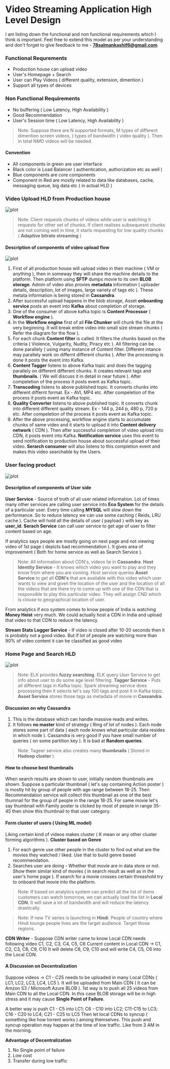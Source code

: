 # Video Streaming Application High Level Design

I am listing down the functional and non functional requirements which I think is important. Feel free to extend this model as per your understanding and don't forget to give feedback to me - **78salmankashif6@gmail.com**

### Functional Requrements

- Production house can upload video
- User's Homepage + Search
- User can Play Videos ( different quality, extension, dimention )
- Support all types of devices

### Non Functional Requirements

- No buffering ( Low Latency, High Availability )
- Good Recommendation
- User's Session time ( Low Latency, High Availability )

> Note: Suppose there are N supported formats, M types of different dimention screen videos, ) types of bandwidth ( video quality ). Then in total N*M*O videos will be needed.

#### Convention

- All components in green are user interface
- Black color is Load Balancer ( authentication, authorization etc as well )
- Blue components are core components
- Component in Red are mostly related to data like databases, cache, messaging queue, big data etc ( in actual HLD )

### Video Upload HLD from Production house

![plot](./diagrams/production_house.png)

> Note: Client requests chunks of videos while user is watching it requests for other set of chunks. If client realises subsequesnt chunks are not coming well in time, it starts requesting for low quality chunks ( **Adaptive bitrate streaming** )

#### Description of components of video upload flow

![plot](./diagrams/workflow.png)

1. First of all production house will upload video in their machine ( VM or anything ), then in someway they will share the machine details to the platform. Then platform using **SFTP** dumps movie to its own **BLOB storage**. Admin of video also provies **metadata** information ( uploader details, description, lot of images, large variety of tags etc ). These metata information is being stored in **Cassandra**.
2. After successful upload happens in the blob storage, Asset **onboarding service**
   posts an event into **Kafka** about completion of storage.
3. One of the consumer of above kafka topic is **Content Processor** ( **Workflow engine** ).
4. In the **Workflow engine** first of all **File Chunker** will chunk the file at the very beginning. It will break entire video into small size stream chunks ( Refer the diagram for the flow ).
5. For each chunk **Content filter** is called. It filters the chunks based on the criteria ( Violence, Vulgarity, Nudity, Piracy etc ). All filtering can be done parallely ( using many instance of Content filter. Different intance may parallely work on differnt different chunks ). After the processing is done it posts the event into Kafka.
6. **Content Tagger** listens to above Kafka topic and does the tagging parallely on different different chunks. It creates relevant tags and **thumbnails**. ( We will discuss it in detail in near future ). After compeletion of the process it posts event as Kafka topic.
7. **Transcoding** listens to above published topic. It converts chunks into different differnt format. Ex - AVI, MP4 etc. After compeletion of the process it posts event as Kafka topic.
8. **Quality Converter** listens to above published topic. It converts chunk into different different quality stream. Ex - 144 p, 244 p, 480 p, 720 p etc. After compeletion of the process it posts event as Kafka topic.
9. After the above processing, workflow engine starts to accumulate chunks of same video and it starts to upload it into **Content delivery network** ( CDN ). Then after successful completion of video upload into CDN, it posts event into Kafka. **Notification service** uses this event to send notification to production house about successful upload of their video. **Serarch consumer** will also listens to this completion event and makes this video searchable by the Users.

### User facing product

![plot](./diagrams/user_side.png)

#### Description of components of User side

**User Service** - Source of truth of all user related information. Lot of times many other services are calling user service into **Eco System** for the details of a particular user. Every time calling **MYSQL** will slow down the performance. So to reduce latency we can use some caching ( Reids, LRU cache ). Cache will hold all the details of user ( payload ) with key as **user_id**. **Serach Service** can call user service to get age of user to filter content based on age.

If analytics says people are mostly going on next page and not viewing video of 1st page ( depicts bad recommendation ). It gives area of improvement ( Both for home service as well as Search Service ).

> Note: All information about CDN's, videos lie in **Cassandra**.
> **Host Identity Service** - It knows which video you want to play and they know from where you are coming.
> Host service queries **Asset Service** to get all **CDN's** that are available with this video which user wants to view and given the location of the user and the location of all the videos that are there try to come up with one of the CDN that is responsible to play this particular video. They will assign CND which is clouse to geographical location of user.

From analytics if eco system comes to know people of India is watching **Money Heist** very much. We could actually host a CDN in India and upload that video to that CDN to reduce the latency.

**Stream Stats Logger Service** - If video is closed after 10-20 seconds then it is probably not a good video. But if lot of people are watching more than 90% of video content it can be classified as good video

### Home Page and Search HLD

![plot](./diagrams/Home_Search.png)

> Note: ELK provides **fuzzy searching**. ELK query User Service to get info about user to do some age level filtering.
> **Tagger Service** - Puts all different tags in Kafka topic. Spark streaming service does processing then it selects let's say 100 tags and post it in Kafka topic. **Asset Service** stores those tags as metadata of movie in **Cassandra**.

#### Discussion on why Cassandra

1. This is the database which can handle massive reads and writes.
2. It follows **no master** kind of strategy ( Ring of lot of nodes ). Each node stores some part of data ( each node knows what particular data resides in which node ). Cassandra is very good if you have small number of queries ( on some partition key ). It is bad at **Random queries**.

> Note: Tageer service also creates many **thumbnails** ( Stored in **Hadoop cluster** ).

#### How to choose best thumbnails

When search results are shown to user, initially random thumbnails are shown.
Suppose a particular thumbnail ( let's say containing Action poster ) is mostly hit by group of people with age range between 18-25. Then Recommendation service will collect this thumbnail as one of the best thumnail for the group of people in the range 18-25. For same movie let's say thumbnail with Family poster is clicked by most of people in range 35-45 then show this thumbnail to that user category.

#### Form cluster of users ( Using ML model)

Liking certain kind of videos makes cluster ( K mean or any other cluster forming algorithms ).
**Cluster based on Genre**

1. For each genre use other people in the cluster to find out what are the movies they watched / liked. Use that to build genre based recommendation.
2. Searches user are doing - Whether that movie are in data store or not. Show them similar kind of movies ( in search result as well as in the user's home page ). If search for a movie crosses certain threashold try to onboard that movie into the platform.

> Note: If based on analytics system can predict all the list of items customers can watch tomorrow, we can actually load the list in **Local CDN**. It will save a lot of bandwidth and will reduce the latency drastically.

> Note: If new TV series is launching in **Hindi**. People of country where Hindi tounge people lives are the target audience. Target those regions.

**CDN Writer** - Suppose CDN writer came to know Local CDN needs following video
C1, C2, C3, C4, C5, C6
Current content in Local CDN -> C1, C2, C3, C8, C9, C10
It will delete C8, C9, C10 and will write C4, C5, C6 into the Local CDN.

#### A Discussion on Decentralization

Suppose videos -> C1 - C25 needs to be uploaded in many Local CDNs ( LC1, LC2, LC3, LC4, LC5 ). It will be uploaded from Main CDN ( It can be Amzon S3 / Microsoft Azure BLOB ).
1st way is to push all 25 videos from Main CDN to all the Local CDN. In this case BLOB storage will be in high stress and it may cause **Single Point of Failure**.

A better way is push C1 - C5 into LC1; C6 - C10 into LC2; C11-C15 to LC3; C16 - C20 to LC4; C21 - C25 to LC5
Then let local CDNs to syncup ( something like how torrent works ) among themselves. This push and syncup operation may happen at the time of low traffic. Like from 3 AM in the morning.

**Advantage of Decentralization**

1. No Single point of failure
2. Low cost
3. Transfer during low traffic
